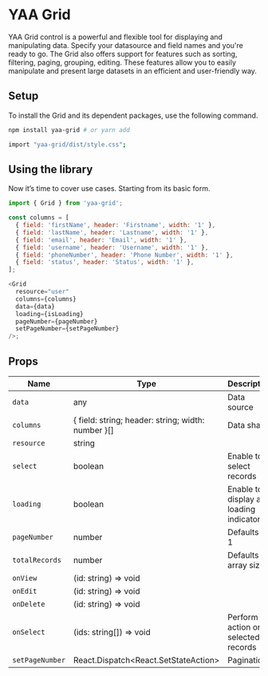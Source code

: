 # YAA Grid

YAA Grid control is a powerful and flexible tool for displaying and manipulating data. Specify your datasource and field names and you're ready to go.
The Grid also offers support for features such as sorting, filtering, paging, grouping, editing. These features allow you to easily manipulate and present large datasets in an efficient and user-friendly way.

## Setup

To install the Grid and its dependent packages, use the following command.

```bash
npm install yaa-grid # or yarn add

import "yaa-grid/dist/style.css";
```

## Using the library

Now it’s time to cover use cases. Starting from its basic form.

```js
import { Grid } from 'yaa-grid';

const columns = [
  { field: 'firstName', header: 'Firstname', width: '1' },
  { field: 'lastName', header: 'Lastname', width: '1' },
  { field: 'email', header: 'Email', width: '1' },
  { field: 'username', header: 'Username', width: '1' },
  { field: 'phoneNumber', header: 'Phone Number', width: '1' },
  { field: 'status', header: 'Status', width: '1' },
];

<Grid
  resource="user"
  columns={columns}
  data={data}
  loading={isLoading}
  pageNumber={pageNumber}
  setPageNumber={setPageNumber}
/>;
```

## Props

| Name            | Type                                               | Description                           |
| --------------- | -------------------------------------------------- | ------------------------------------- |
| `data`          | any                                                | Data source                           |
| `columns`       | { field: string; header: string; width: number }[] | Data shape                            |
| `resource`      | string                                             |                                       |
| `select`        | boolean                                            | Enable to select records              |
| `loading`       | boolean                                            | Enable to display a loading indicator |
| `pageNumber`    | number                                             | Defaults to 1                         |
| `totalRecords`  | number                                             | Defaults to array size                |
| `onView`        | (id: string) => void                               |                                       |
| `onEdit`        | (id: string) => void                               |                                       |
| `onDelete`      | (id: string) => void                               |                                       |
| `onSelect`      | (ids: string[]) => void                            | Perform action on selected records    |
| `setPageNumber` | React.Dispatch<React.SetStateAction<number>>       | Pagination                            |
